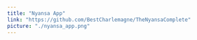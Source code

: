 ```yaml
---
title: "Nyansa App"
link: "https://github.com/BestCharlemagne/TheNyansaComplete"
picture: "./nyansa_app.png"
---
```

